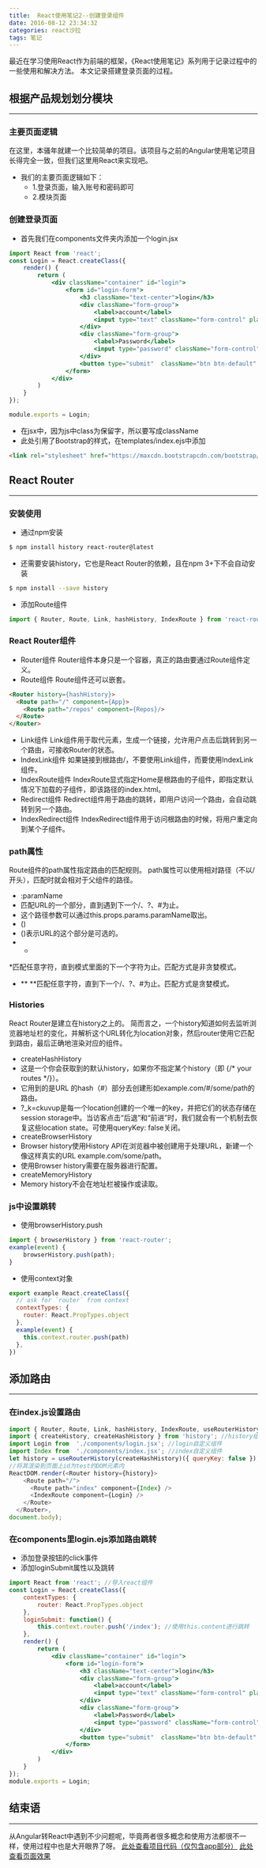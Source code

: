 ```yaml
---
title:  React使用笔记2--创建登录组件
date: 2016-08-12 23:34:32
categories: react沙拉
tags: 笔记
---
```

最近在学习使用React作为前端的框架，《React使用笔记》系列用于记录过程中的一些使用和解决方法。
本文记录搭建登录页面的过程。
<!--more-->

## 根据产品规划划分模块
-----
### 主要页面逻辑
在这里，本骚年就建一个比较简单的项目。该项目与之前的Angular使用笔记项目长得完全一致，但我们这里用React来实现吧。
- 我们的主要页面逻辑如下：
  - 1.登录页面，输入账号和密码即可
  - 2.模块页面

### 创建登录页面
- 首先我们在components文件夹内添加一个login.jsx

``` jsx
import React from 'react';
const Login = React.createClass({
	render() {
		return (
			<div className="container" id="login">
				<form id="login-form">
					<h3 className="text-center">login</h3>
					<div className="form-group">
						<label>account</label>
						<input type="text" className="form-control" placeholder="Account" ref="loginName" required />
					</div>
					<div className="form-group">
						<label>Password</label>
						<input type="password" className="form-control" placeholder="Password" ref="loginPwd" required />
					</div>
					<button type="submit"  className="btn btn-default" onClick={this.loginSubmit}>登录</button>
				</form>
			</div>
		)
	}
});

module.exports = Login;
```
- 在jsx中，因为js中class为保留字，所以要写成className
- 此处引用了Bootstrap的样式，在templates/index.ejs中添加

``` html
<link rel="stylesheet" href="https://maxcdn.bootstrapcdn.com/bootstrap/latest/css/bootstrap.min.css">
```

## React Router
-----
### 安装使用
- 通过npm安装

``` bash
$ npm install history react-router@latest
```
- 还需要安装history，它也是React Router的依赖，且在npm 3+下不会自动安装

``` bash
$ npm install --save history
```
- 添加Route组件

``` javascript
import { Router, Route, Link, hashHistory, IndexRoute } from 'react-router';
```

### React Router组件
- Router组件
Router组件本身只是一个容器，真正的路由要通过Route组件定义。
- Route组件
Route组件还可以嵌套。
``` html
<Router history={hashHistory}>
  <Route path="/" component={App}>
    <Route path="/repos" component={Repos}/>
  </Route>
</Router>
```
- Link组件
Link组件用于取代<a>元素，生成一个链接，允许用户点击后跳转到另一个路由，可接收Router的状态。
- IndexLink组件
如果链接到根路由/，不要使用Link组件，而要使用IndexLink组件。
- IndexRoute组件
IndexRoute显式指定Home是根路由的子组件，即指定默认情况下加载的子组件，即该路径的index.html。
- Redirect组件
Redirect组件用于路由的跳转，即用户访问一个路由，会自动跳转到另一个路由。
- IndexRedirect组件
IndexRedirect组件用于访问根路由的时候，将用户重定向到某个子组件。

### path属性
Route组件的path属性指定路由的匹配规则。
path属性可以使用相对路径（不以/开头），匹配时就会相对于父组件的路径。
- :paramName
 - 匹配URL的一个部分，直到遇到下一个/、?、#为止。
 - 这个路径参数可以通过this.props.params.paramName取出。
- ()
 - ()表示URL的这个部分是可选的。
- *
*匹配任意字符，直到模式里面的下一个字符为止。匹配方式是非贪婪模式。
- **
**匹配任意字符，直到下一个/、?、#为止。匹配方式是贪婪模式。

### Histories
React Router是建立在history之上的。 简而言之，一个history知道如何去监听浏览器地址栏的变化，并解析这个URL转化为location对象，然后router使用它匹配到路由，最后正确地渲染对应的组件。
- createHashHistory
 - 这是一个你会获取到的默认history，如果你不指定某个history（即 <Router>{/* your routes */}</Router>）。
 - 它用到的是URL 的hash（#）部分去创建形如example.com/#/some/path的路由。
 - ?_k=ckuvup是每一个location创建的一个唯一的key，并把它们的状态存储在session storage中。当访客点击“后退”和“前进”时，我们就会有一个机制去恢复这些location state。可使用queryKey: false关闭。
- createBrowserHistory
 - Browser history使用History API在浏览器中被创建用于处理URL，新建一个像这样真实的URL example.com/some/path。
 - 使用Browser history需要在服务器进行配置。
- createMemoryHistory
 - Memory history不会在地址栏被操作或读取。

### js中设置跳转
- 使用browserHistory.push

``` javascript
import { browserHistory } from 'react-router';
example(event) {
	browserHistory.push(path);
}
```
- 使用context对象

``` javascript
export example React.createClass({
  // ask for `router` from context
  contextTypes: {
    router: React.PropTypes.object
  },
  example(event) {
    this.context.router.push(path)
  },
})
```

## 添加路由
-----
### 在index.js设置路由
``` javascript
import { Router, Route, Link, hashHistory, IndexRoute, useRouterHistory } from 'react-router'; //router组件
import { createHistory, createHashHistory } from 'history'; //history组件
import Login from  './components/login.jsx'; //login自定义组件
import Index from  './components/index.jsx'; //index自定义组件
let history = useRouterHistory(createHashHistory)({ queryKey: false });
//将其渲染到页面上id为test的DOM元素内
ReactDOM.render(<Router history={history}>
    <Route path="/">
      <Route path="index" component={Index} />
      <IndexRoute component={Login} />
    </Route>
  </Router>, 
document.body);
```

### 在components里login.ejs添加路由跳转
- 添加登录按钮的click事件
- 添加loginSubmit属性以及跳转

``` jsx
import React from 'react'; //导入react组件
const Login = React.createClass({
	contextTypes: {
		router: React.PropTypes.object
	},
	loginSubmit: function() {
		this.context.router.push('/index'); //使用this.content进行跳转
	},
	render() {
		return (
			<div className="container" id="login">
				<form id="login-form">
					<h3 className="text-center">login</h3>
					<div className="form-group">
						<label>account</label>
						<input type="text" className="form-control" placeholder="Account" ref="loginName" required />
					</div>
					<div className="form-group">
						<label>Password</label>
						<input type="password" className="form-control" placeholder="Password" ref="loginPwd" required />
					</div>
					<button type="submit"  className="btn btn-default" onClick={this.loginSubmit}>登录</button>
				</form>
			</div>
		)
	}
});
module.exports = Login;
```

## 结束语
-----
从Angular转React中遇到不少问题呢，毕竟两者很多概念和使用方法都很不一样，使用过程中也是大开眼界了呀。
[此处查看项目代码（仅包含app部分）](https://github.com/godbasin/godbasin.github.io/tree/blog-codes/react-notes/2-create-login)
[此处查看页面效果](http://react-notes.godbasin.com/2-create-login/index.html)

